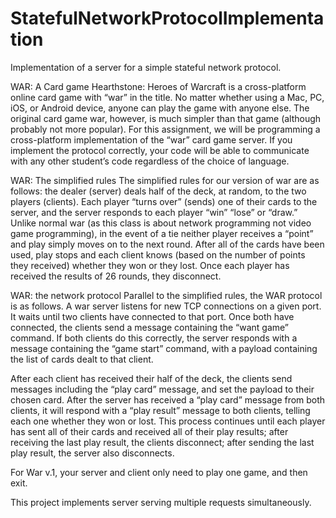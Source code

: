 # StatefulNetworkProtocolImplementation

Implementation of a server for a simple stateful network protocol.

WAR: A Card game
Hearthstone: Heroes of Warcraft is a cross-platform online card game with “war” in the title. No matter whether using a Mac, PC, iOS, or Android device, anyone can play the game with anyone else. The original card game war, however, is much simpler than that game (although probably not more popular). For this assignment, we will be programming a cross-platform implementation of the “war” card game server. If you implement the protocol correctly, your code will be able to communicate with any other student’s code regardless of the choice of language.

WAR: The simplified rules
The simplified rules for our version of war are as follows: the dealer (server) deals half of the deck, at random, to the two players (clients). Each player “turns over” (sends) one of their cards to the server, and the server responds to each player “win” “lose” or “draw.” Unlike normal war (as this class is about network programming not video game programming), in the event of a tie neither player receives a “point” and play simply moves on to the next round. After all of the cards have been used, play stops and each client knows (based on the number of points they received) whether they won or they lost. Once each player has received the results of 26 rounds, they disconnect.

WAR: the network protocol
Parallel to the simplified rules, the WAR protocol is as follows. A war server listens for new TCP connections on a given port. It waits until two clients have connected to that port. Once both have connected, the clients send a message containing the “want game” command. If both clients do this correctly, the server responds with a message containing the “game start” command, with a payload containing the list of cards dealt to that client.

After each client has received their half of the deck, the clients send messages including the “play card” message, and set the payload to their chosen card. After the server has received a “play card” message from both clients, it will respond with a “play result” message to both clients, telling each one whether they won or lost. This process continues until each player has sent all of their cards and received all of their play results; after receiving the last play result, the clients disconnect; after sending the last play result, the server also disconnects.

For War v.1, your server and client only need to play one game, and then exit.

This project implements server serving multiple requests simultaneously.
